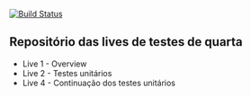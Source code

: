 [![Build Status](http://circleci-badges-max.herokuapp.com/img/z4r4tu5tr4/testes-com-python/master?token=873d0bda078c70ced1869c74b673b64f3ff8049f)](https://circleci.com/gh/z4r4tu5tr4/testes-com-python/tree/master)


## Repositório das lives de testes de quarta

- Live 1 - Overview
- Live 2 - Testes unitários
- Live 4 - Continuação dos testes unitários
